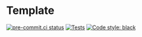 # Template

[![pre-commit.ci status](https://results.pre-commit.ci/badge/github/Ozy-Viking/template/main.svg)](https://results.pre-commit.ci/latest/github/Ozy-Viking/template/main) [![Tests](https://github.com/Ozy-Viking/template/actions/workflows/test.yml/badge.svg)](https://github.com/Ozy-Viking/template/actions/workflows/test.yml) [![Code style: black](https://img.shields.io/badge/code%20style-black-000000.svg)](https://github.com/psf/black)
